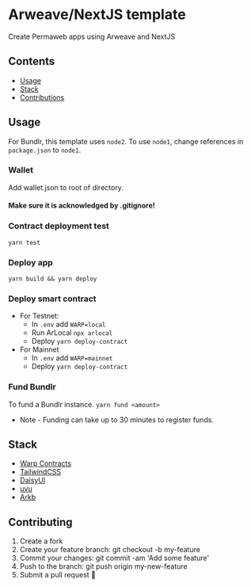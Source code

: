 # Arweave/NextJS template
Create Permaweb apps using Arweave and NextJS

## Contents
* [Usage](#usage)
* [Stack](#stack)
* [Contributions](#contributions)

## Usage
For Bundlr, this template uses `node2`. To use `node1`, change references in `package.json` to `node1`.

### Wallet
Add wallet.json to root of directory. <h4><strong>Make sure it is acknowledged by .gitignore!</strong></h4>
### Contract deployment test
```yarn test```
### Deploy app
```yarn build && yarn deploy```
### Deploy smart contract
- For Testnet:
    - In `.env` add `WARP=local`
    - Run ArLocal `npx arlocal`
    - Deploy `yarn deploy-contract`
- For Mainnet
    - In `.env` add `WARP=mainnet`
    - Deploy `yarn deploy-contract`
### Fund Bundlr
To fund a Bundlr instance.
```yarn fund <amount>```

* Note - Funding can take up to 30 minutes to register funds.

## Stack
<ul>
<li><a href="https://warp.cc/" target="_blank">Warp Contracts</a></li>
<li><a href="https://tailwindcss.com/" target="_blank">TailwindCSS</a></li>
<li><a href="https://daisyui.com/" target="_blank">DaisyUI</a></li>
<li><a href="https://github.com/lukeed/uvu" target="_blank">uvu</a></li>
<li><a href="https://github.com/textury/arkb" target="_blank">Arkb</a></li>
</ul>

## Contributing
<ol>
<li>Create a fork</li>
<li>Create your feature branch: git checkout -b my-feature</li>
<li>Commit your changes: git commit -am 'Add some feature'</li>
<li>Push to the branch: git push origin my-new-feature</li>
<li>Submit a pull request 🚀</li>
</ol>

